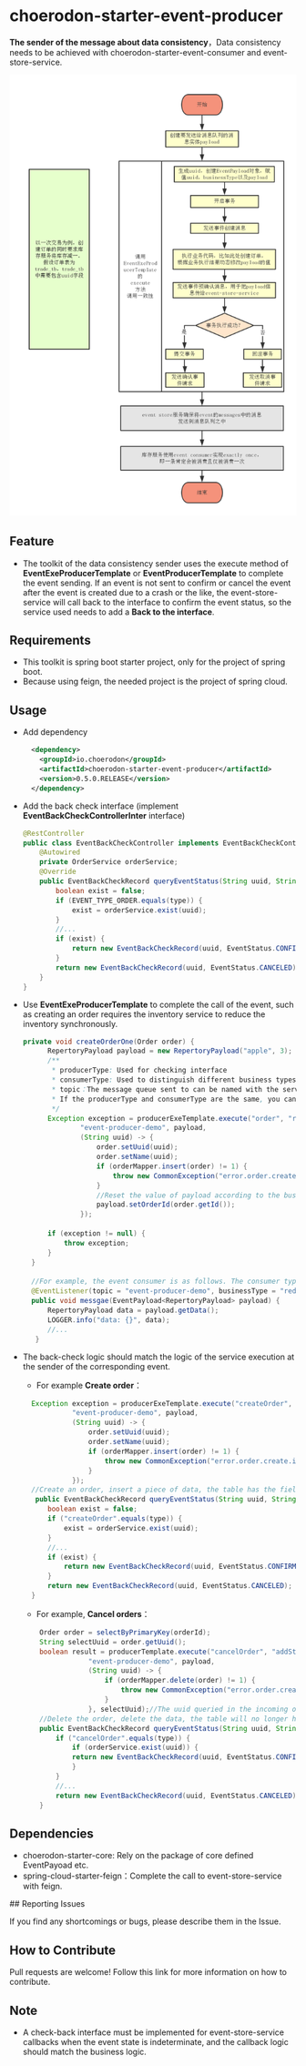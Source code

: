 # choerodon-starter-event-producer

**The sender of the message about data consistency**，Data consistency needs to be achieved with choerodon-starter-event-consumer and event-store-service.

![Flow chart](srceenshot/flow_chart.png)

## Feature
- The toolkit of the data consistency sender uses the execute method of **EventExeProducerTemplate** or **EventProducerTemplate** to complete the event sending. If an event is not sent to confirm or cancel the event after the event is created due to a crash or the like, the event-store-service will call back to the interface to confirm the event status, so the service used needs to add a **Back to the interface**.

## Requirements
- This toolkit is spring boot starter project, only for the project of spring boot.
- Because using feign, the needed project is the project of spring cloud.

## Usage
- Add dependency

  ```xml
    <dependency>
      <groupId>io.choerodon</groupId>
      <artifactId>choerodon-starter-event-producer</artifactId>
      <version>0.5.0.RELEASE</version>
    </dependency>
  ```
- Add the back check interface (implement **EventBackCheckControllerInter** interface)

  ```java
  @RestController
  public class EventBackCheckController implements EventBackCheckControllerInter {
      @Autowired
      private OrderService orderService;
      @Override
      public EventBackCheckRecord queryEventStatus(String uuid, String type) {
          boolean exist = false;
          if (EVENT_TYPE_ORDER.equals(type)) {
              exist = orderService.exist(uuid);
          }
          //...
          if (exist) {
              return new EventBackCheckRecord(uuid, EventStatus.CONFIRMED);
          }
          return new EventBackCheckRecord(uuid, EventStatus.CANCELED);
      }
  }
  ```
- Use **EventExeProducerTemplate** to complete the call of the event, such as creating an order requires the inventory service to reduce the inventory synchronously.

  ```java
  private void createOrderOne(Order order) {
        RepertoryPayload payload = new RepertoryPayload("apple", 3);
        /**
         * producerType: Used for checking interface
         * consumerType: Used to distinguish different business types when consuming
         * topic：The message queue sent to can be named with the service name of the current service.
         * If the producerType and consumerType are the same, you can call execute(String type, String topic, Object payload, EventExecuter executer)
         */
        Exception exception = producerExeTemplate.execute("order", "reduceStock" ,
                "event-producer-demo", payload,
                (String uuid) -> {
                    order.setUuid(uuid);
                    order.setName(uuid);
                    if (orderMapper.insert(order) != 1) {
                        throw new CommonException("error.order.create.insert");
                    }
                    //Reset the value of payload according to the business process result.
                    payload.setOrderId(order.getId());
                });

        if (exception != null) {
            throw exception;
        }
    }
    
    //For example, the event consumer is as follows. The consumer type of the sender corresponds to the businessType of the consumer.
    @EventListener(topic = "event-producer-demo", businessType = "reduceStock")
    public void messgae(EventPayload<RepertoryPayload> payload) {
        RepertoryPayload data = payload.getData();
        LOGGER.info("data: {}", data);
        //...
     }
  ```

- The back-check logic should match the logic of the service execution at the sender of the corresponding event.
    - For example **Create order**：

    ```java
      Exception exception = producerExeTemplate.execute("createOrder", "reduceStock" ,
                "event-producer-demo", payload,
                (String uuid) -> {
                    order.setUuid(uuid);
                    order.setName(uuid);
                    if (orderMapper.insert(order) != 1) {
                        throw new CommonException("error.order.create.insert");
                    }
                });
      //Create an order, insert a piece of data, the table has the field corresponding to the uuid, back to check the logic of the interface should be successful if the uuid field exists, otherwise it fails.
       public EventBackCheckRecord queryEventStatus(String uuid, String type) {
          boolean exist = false;
          if ("createOrder".equals(type)) {
              exist = orderService.exist(uuid);
          }
          //...
          if (exist) {
              return new EventBackCheckRecord(uuid, EventStatus.CONFIRMED);
          }
          return new EventBackCheckRecord(uuid, EventStatus.CANCELED);
      }
    ```
    - For example, **Cancel orders**：

    ```java
        Order order = selectByPrimaryKey(orderId);
        String selectUuid = order.getUuid();
        boolean result = producerTemplate.execute("cancelOrder", "addStock" ,
                    "event-producer-demo", payload,
                    (String uuid) -> {
                        if (orderMapper.delete(order) != 1) {
                            throw new CommonException("error.order.create.insert");
                        }
                    }, selectUuid);//The uuid queried in the incoming orders table here
        //Delete the order, delete the data, the table will no longer have the uuid corresponding field, the logic of the checkback interface should be failed if there is the uuid field, otherwise it is successful.
        public EventBackCheckRecord queryEventStatus(String uuid, String type) {;
            if ("cancelOrder".equals(type)) {
                if (orderService.exist(uuid)) {
                return new EventBackCheckRecord(uuid, EventStatus.CONFIRMED);
                }
            }
            //...
            return new EventBackCheckRecord(uuid, EventStatus.CANCELED);
        }
     ```

## Dependencies
- choerodon-starter-core: Rely on the package of core defined EventPayoad etc.
- spring-cloud-starter-feign：Complete the call to event-store-service with feign.

## Reporting Issues

If you find any shortcomings or bugs, please describe them in the Issue.
    
## How to Contribute
Pull requests are welcome! Follow this link for more information on how to contribute.

## Note
- A check-back interface must be implemented for event-store-service callbacks when the event state is indeterminate, and the callback logic should match the business logic.